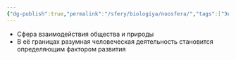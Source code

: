 ```yaml
---
{"dg-publish":true,"permalink":"/sfery/biologiya/noosfera/","tags":["Экология"]}
---
```


- Сфера взаимодействия общества и природы 
- В её границах разумная человеческая деятельность становится определяющим фактором развития